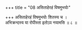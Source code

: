 +++
title = "08 असिताहेरहं विषमुभयोः"

+++
असिताहेरहं विषमुभयोः शितस्य च ।  
अभिक्रन्दस्य या रोपीस्ता इतोऽप नयामसि ॥ ८ ॥